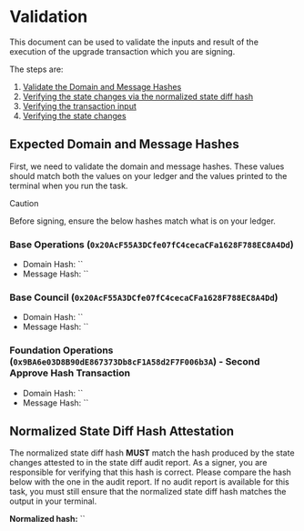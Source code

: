 # Validation

This document can be used to validate the inputs and result of the execution of the upgrade transaction which you are
signing.

The steps are:

1. [Validate the Domain and Message Hashes](#expected-domain-and-message-hashes)
2. [Verifying the state changes via the normalized state diff hash](#normalized-state-diff-hash-attestation)
3. [Verifying the transaction input](#understanding-task-calldata)
4. [Verifying the state changes](#task-state-changes)

## Expected Domain and Message Hashes

First, we need to validate the domain and message hashes. These values should match both the values on your ledger and
the values printed to the terminal when you run the task.

> [!CAUTION]
>
> Before signing, ensure the below hashes match what is on your ledger.
>
> ### Base Operations (`0x20AcF55A3DCfe07fC4cecaCFa1628F788EC8A4Dd`)
>
> - Domain Hash:  ``
> - Message Hash: ``
>
> ### Base Council (`0x20AcF55A3DCfe07fC4cecaCFa1628F788EC8A4Dd`)
>
> - Domain Hash:  ``
> - Message Hash: ``
>
> ### Foundation Operations (`0x9BA6e03D8B90dE867373Db8cF1A58d2F7F006b3A`) - Second Approve Hash Transaction
>
> - Domain Hash:  ``
> - Message Hash: ``

## Normalized State Diff Hash Attestation

The normalized state diff hash **MUST** match the hash produced by the state changes attested to in the state diff audit report. As a signer, you are responsible for verifying that this hash is correct. Please compare the hash below with the one in the audit report. If no audit report is available for this task, you must still ensure that the normalized state diff hash matches the output in your terminal.

**Normalized hash:** ``
